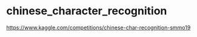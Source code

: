 # chinese_character_recognition

https://www.kaggle.com/competitions/chinese-char-recognition-smmo19
